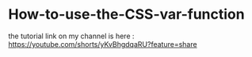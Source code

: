 # How-to-use-the-CSS-var-function
the tutorial link on my channel is here :
https://youtube.com/shorts/yKvBhgdqaRU?feature=share
